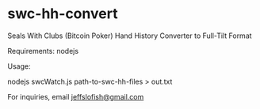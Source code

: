 swc-hh-convert
==============

Seals With Clubs (Bitcoin Poker) Hand History Converter to Full-Tilt Format


Requirements: nodejs


Usage:

nodejs swcWatch.js path-to-swc-hh-files > out.txt

For inquiries, email jeffslofish@gmail.com
